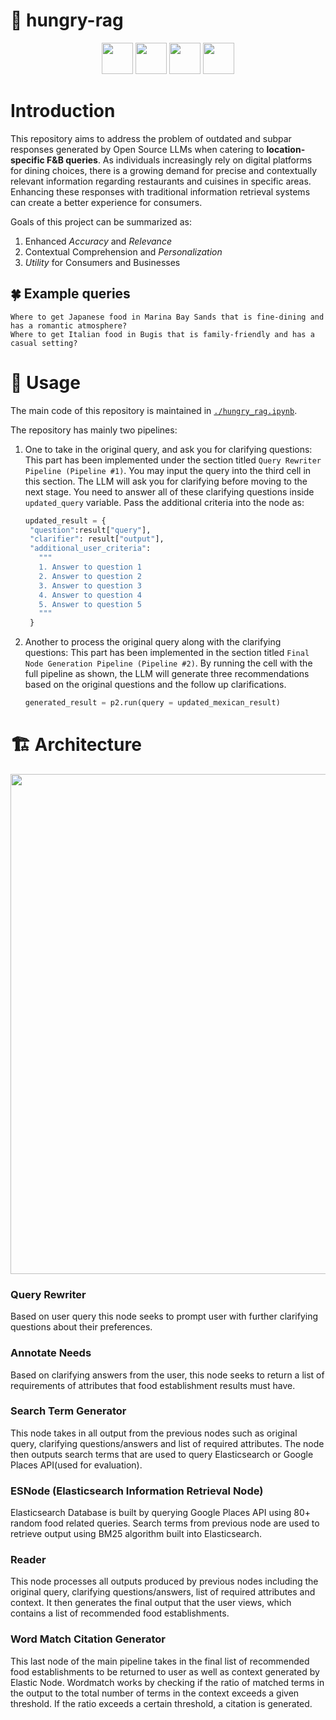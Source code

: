 # 🚀 hungry-rag
<p align="center">
  <img src="https://user-images.githubusercontent.com/25181517/183914128-3fc88b4a-4ac1-40e6-9443-9a30182379b7.png" width="50" />
  <img src="https://user-images.githubusercontent.com/25181517/223639822-2a01e63a-a7f9-4a39-8930-61431541bc06.png" width="50" />
  <img src="https://user-images.githubusercontent.com/25181517/183569191-f32cdf03-673f-4ae3-809b-3a8b376bb8a2.png" width="50" />
  <img src="https://user-images.githubusercontent.com/25181517/117207330-263ba280-adf4-11eb-9b97-0ac5b40bc3be.png" width="50" />
</p>

<!--
## Quick links: (Upload report and presentation slides on g drive, and paste link here)

[Existing LLM query results](https://github.com/waishun78/hungry-rag/blob/fe22cf58d5aa8ce0cad0aed45f6fcbbd38fee49c/queryresults.md)
-->

# Introduction
This repository aims to address the problem of outdated and subpar responses generated by Open Source LLMs when catering to **location-specific F&B queries**. As individuals increasingly rely on digital platforms for dining choices, there is a growing demand for precise and contextually relevant information regarding restaurants and cuisines in specific areas. Enhancing these responses with traditional information retrieval systems can create a better experience for consumers.

Goals of this project can be summarized as:
1. Enhanced _Accuracy_ and _Relevance_
2. Contextual Comprehension and _Personalization_
3. _Utility_ for Consumers and Businesses

## 🍀 Example queries 
```
Where to get Japanese food in Marina Bay Sands that is fine-dining and has a romantic atmosphere?
Where to get Italian food in Bugis that is family-friendly and has a casual setting?
```

# 🍴 Usage 
The main code of this repository is maintained in [`./hungry_rag.ipynb`](https://github.com/waishun78/hungry-rag/blob/main/hungry_rag.ipynb). 

The repository has mainly two pipelines:
1. One to take in the original query, and ask you for clarifying questions: This part has been implemented under the section titled `Query Rewriter Pipeline (Pipeline #1)`. You may input the query into the third cell in this section. The LLM will ask you for clarifying before moving to the next stage. You need to answer all of these clarifying questions inside `updated_query` variable.
   Pass the additional criteria into the node as:
   ```python
   updated_result = {
    "question":result["query"],
    "clarifier": result["output"],
    "additional_user_criteria":
      """
      1. Answer to question 1
      2. Answer to question 2
      3. Answer to question 3
      4. Answer to question 4
      5. Answer to question 5
      """
    }
   ```
3. Another to process the original query along with the clarifying questions: This part has been implemented in the section titled `Final Node Generation Pipeline (Pipeline #2)`. By running the cell with the full pipeline as shown, the LLM will generate three recommendations based on the original questions and the follow up clarifications.
   
   ```python
   generated_result = p2.run(query = updated_mexican_result)
   ```
# 🏗️ Architecture 

<p align="center">
  <img src="https://github.com/waishun78/hungry-rag/assets/92146562/dff4614f-624b-43ef-b396-33cc5b679cb9" width="800"/>
</p>

### Query Rewriter
Based on user query this node seeks to prompt user with further clarifying questions about their preferences.

### Annotate Needs
Based on clarifying answers from the user, this node seeks to return a list of requirements of attributes that food establishment results must have.

### Search Term Generator
This node takes in all output from the previous nodes such as original query, clarifying questions/answers and list of required attributes. The node then outputs search terms that are used to query Elasticsearch or Google Places API(used for evaluation).

### ESNode (Elasticsearch Information Retrieval Node)
Elasticsearch Database is built by querying Google Places API using 80+ random food related queries. Search terms from previous node are used to retrieve output using BM25 algorithm built into Elasticsearch.

### Reader
This node processes all outputs produced by previous nodes including the original query, clarifying questions/answers, list of required attributes and context. It then generates the final output that the user views, which contains a list of recommended food establishments.

### Word Match Citation Generator
This last node of the main pipeline takes in the final list of recommended food establishments to be returned to user as well as context generated by Elastic Node. Wordmatch works by checking if the ratio of matched terms in the output to the total number of terms in the context exceeds a given threshold. If the ratio exceeds a certain threshold, a citation is generated. 
